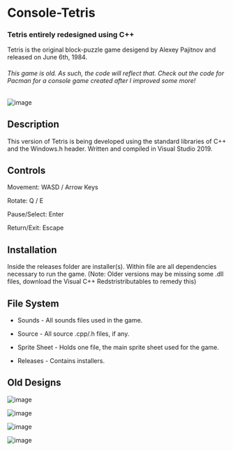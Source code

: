 # Console-Tetris

### Tetris entirely redesigned using C++

Tetris is the original block-puzzle game desigend by Alexey Pajitnov and released on June 6th, 1984.

###### This game is old. As such, the code will reflect that. Check out the code for Pacman for a console game created after I improved some more!

![image](https://cdn.discordapp.com/attachments/474204104248524825/639240018103107614/unknown.png)


## Description

This version of Tetris is being developed using the standard libraries of C++ and the Windows.h header. Written and compiled in Visual Studio 2019. 

## Controls

Movement: WASD / Arrow Keys 

Rotate: Q / E

Pause/Select: Enter

Return/Exit: Escape

## Installation

Inside the releases folder are installer(s). Within file are all dependencies necessary to run the game. (Note: Older versions may be missing some .dll files, download the Visual C++ Redstristributables to remedy this)

## File System

* Sounds - All sounds files used in the game.

* Source - All source .cpp/.h files, if any.

* Sprite Sheet - Holds one file, the main sprite sheet used for the game.

* Releases - Contains installers.

## Old Designs

![image](https://user-images.githubusercontent.com/44079959/61317725-987f6500-a7d1-11e9-9d16-eeb0b2f48b60.png)

![image](https://user-images.githubusercontent.com/44079959/59775479-4ce3a500-927f-11e9-8871-479e8500e695.png)

![image](https://gyazo.com/78e7d1d9312fa1079f582eb8abc5f326.gif)

![image](https://i.gyazo.com/78e7d1d9312fa1079f582eb8abc5f326.gif)

